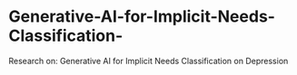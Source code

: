 # Generative-AI-for-Implicit-Needs-Classification-
Research on: Generative AI for Implicit Needs Classification on Depression
